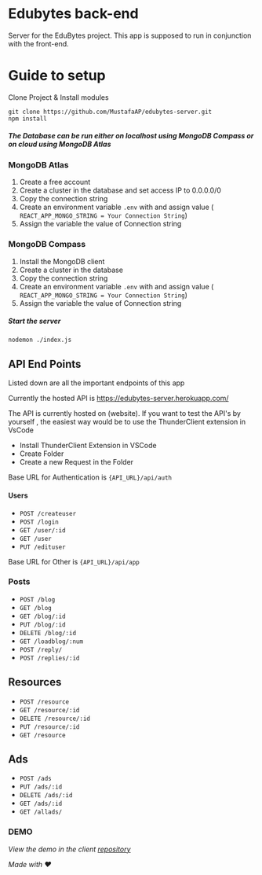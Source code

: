 # Edubytes back-end

Server for the EduBytes project. This app is supposed to run in conjunction with the front-end. 

# Guide to setup

Clone Project & Install modules

```
git clone https://github.com/MustafaAP/edubytes-server.git
npm install
```
##### The Database can be run either on localhost using MongoDB Compass or on cloud using MongoDB Atlas


### MongoDB Atlas
1. Create a free account
2. Create a cluster in the database and set access IP to 0.0.0.0/0
3. Copy the connection string
4. Create an environment variable `.env` with and assign value ( `REACT_APP_MONGO_STRING = Your Connection String`)
5. Assign the variable the value of Connection string

### MongoDB Compass

1. Install the MongoDB client
2. Create a cluster in the database
3. Copy the connection string
4. Create an environment variable `.env` with and assign value ( `REACT_APP_MONGO_STRING = Your Connection String`)
5. Assign the variable the value of Connection string

##### Start the server
`nodemon ./index.js`


## API End Points
Listed down are all the important endpoints of this app

Currently the hosted API is https://edubytes-server.herokuapp.com/

The API is currently hosted on (website). If you want to test the API's by yourself , the easiest way would be to use the ThunderClient extension in VsCode

- Install ThunderClient Extension in VSCode
- Create Folder 
- Create a new Request in the Folder

Base URL for Authentication is `{API_URL}/api/auth`

#### Users

- `POST /createuser`
- `POST /login`
- `GET /user/:id`
- `GET /user`
- `PUT /edituser`

Base URL for Other is `{API_URL}/api/app`

### Posts

- `POST /blog`
- `GET /blog`
- `GET /blog/:id`
- `PUT /blog/:id`
- `DELETE /blog/:id`
- `GET /loadblog/:num`
- `POST /reply/`
- `POST /replies/:id`

## Resources

- `POST /resource`
- `GET /resource/:id`
- `DELETE /resource/:id`
- `PUT /resource/:id`
- `GET /resource`

## Ads

- `POST /ads`
- `PUT /ads/:id`
- `DELETE /ads/:id`
- `GET /ads/:id`
- `GET /allads/`


### DEMO
_View the demo in the client [repository](https://github.com/MustafaAP/edubytes-client)_


_Made with ❤️_








 
 
 
 









